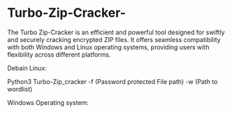 # Turbo-Zip-Cracker-
The Turbo Zip-Cracker is an efficient and powerful tool designed for swiftly and securely cracking encrypted ZIP files. It offers seamless compatibility with both Windows and Linux operating systems, providing users with flexibility across different platforms.


Debain Linux:

Python3 Turbo-Zip_cracker -f (Password protected File path) -w (Path to wordlist)


Windows Operating system:

